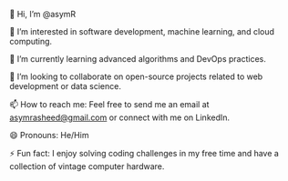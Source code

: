 👋 Hi, I’m @asymR

👀 I’m interested in software development, machine learning, and cloud computing.

🌱 I’m currently learning advanced algorithms and DevOps practices.

💞️ I’m looking to collaborate on open-source projects related to web development or data science.

📫 How to reach me: Feel free to send me an email at asymrasheed@gmail.com or connect with me on LinkedIn.

😄 Pronouns: He/Him

⚡ Fun fact: I enjoy solving coding challenges in my free time and have a collection of vintage computer hardware.
